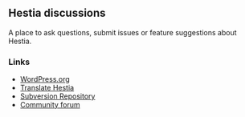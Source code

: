 ## Hestia discussions

A place to ask questions, submit issues or feature suggestions about Hestia. 

### Links
- [WordPress.org](https://wordpress.org/themes/hestia/)
- [Translate Hestia](https://translate.wordpress.org/projects/wp-themes/hestia) 
- [Subversion Repository](https://themes.svn.wordpress.org/hestia/) 
- [Community forum](https://wordpress.org/support/theme/hestia)